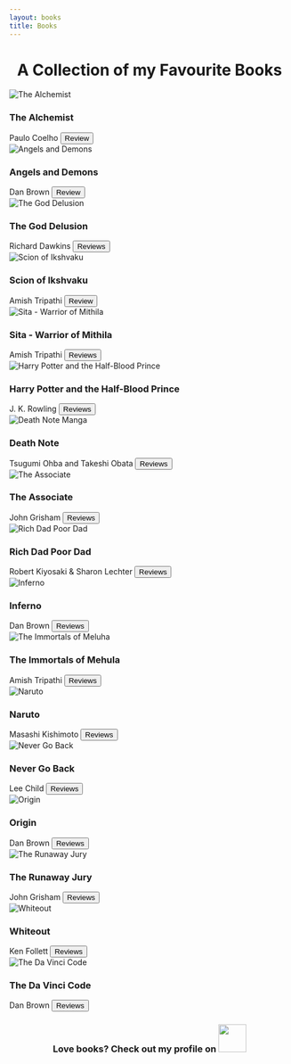 ```yaml
---
layout: books
title: Books
---
```

<head>
	<link rel="stylesheet" type="text/css" href="css/book_style.css" />
	<link rel="stylesheet" type="text/css" href="css/books_component.css" />
		<!-- Modernizr is used for flexbox fallback -->
	<script src="js/modernizr.custom.js"></script>
</head>
<div class="view">
	<div class="my__suggestion"><center><h1>A Collection of my Favourite Books<br></h1></center><div>
		<section class="grid">
			<div class="product">
				<div class="product__info">
					<img class="product__image" src="images/the_alchemist.png" alt="The Alchemist" />
					<h3 class="product__title">The Alchemist</h3>
					<span class="product__author highlight">Paulo Coelho</span>
					<button class="action action--button" onclick="window.open('https://www.inchoate.me/2020-06-01-the-alchemist-book-review/')"><i class="fa fa-comments"></i><span class="action__text">Review</span></button>
				</div>
			</div>
			<div class="product">
				<div class="product__info">
					<img class="product__image" src="images/ad.png" alt="Angels and Demons" />
					<h3 class="product__title">Angels and Demons</h3>
					<span class="product__author highlight">Dan Brown</span>
					<button class="action action--button" onclick="window.open('https://www.inchoate.me/2020-06-03-angels-and-demons-book-review/')"><i class="fa fa-comments"></i><span class="action__text">Review</span></button>
				</div>
			</div>
			<div class="product">
				<div class="product__info">
					<img class="product__image" src="images/god_delusion.png" alt="The God Delusion" />
					<h3 class="product__title">The God Delusion</h3>
					<span class="product__author highlight">Richard Dawkins</span>
					<button class="action action--button" onclick="window.open('https://www.google.com/search?q=The+God+Delusion+book+reviews')"><i class="fa fa-comments"></i><span class="action__text">Reviews</span></button>
				</div>
			</div>
			<div class="product">
				<div class="product__info">
					<img class="product__image" src="images/scion.jpg" alt="Scion of Ikshvaku" />
					<h3 class="product__title">Scion of Ikshvaku</h3>
					<span class="product__author highlight">Amish Tripathi</span>
					<button class="action action--button" onclick="window.open('https://www.inchoate.me/2020-06-02-ram-scion-of-ikshvaku-book-review/')"><i class="fa fa-comments"></i><span class="action__text">Review</span></button>
				</div>
			</div>
			<div class="product">
				<div class="product__info">
					<img class="product__image" src="images/sita.jpg" alt="Sita - Warrior of Mithila" />
					<h3 class="product__title">Sita - Warrior of Mithila</h3>
					<span class="product__author highlight">Amish Tripathi</span>
					<button class="action action--button" onclick="window.open('https://www.inchoate.me/2020-06-04-sita-warrior-of-mithila-book-review/')"><i class="fa fa-comments"></i><span class="action__text">Reviews</span></button>
				</div>
			</div>
			<div class="product">
				<div class="product__info">
					<img class="product__image" src="images/harrypotter.png" alt="Harry Potter and the Half-Blood Prince" />
					<h3 class="product__title">Harry Potter and the Half-Blood Prince</h3>
					<span class="product__author highlight">J. K. Rowling</span>
					<button class="action action--button" onclick="window.open('https://www.google.com/search?q=Harry+Potter+and+the+Half+Blood+Prince+reviews')"><i class="fa fa-comments"></i><span class="action__text">Reviews</span></button>
				</div>
			</div>
			<div class="product">
				<div class="product__info">
					<img class="product__image" src="images/deathnote.png" alt="Death Note Manga" />
					<h3 class="product__title">Death Note</h3>
					<span class="product__author highlight">Tsugumi Ohba and Takeshi Obata</span>
					<button class="action action--button" onclick="window.open('https://www.google.com/search?q=Death+Note+Manga+reviews')"><i class="fa fa-comments"></i><span class="action__text">Reviews</span></button>
				</div>
			</div>		
			<div class="product">
				<div class="product__info">
					<img class="product__image" src="images/associate.png" alt="The Associate" />
					<h3 class="product__title">The Associate</h3>
					<span class="product__author highlight">John Grisham</span>
					<button class="action action--button" onclick="window.open('https://www.google.com/search?q=The+Associate+book+reviews')"><i class="fa fa-comments"></i><span class="action__text">Reviews</span></button>
				</div>
			</div>
			<div class="product">
				<div class="product__info">
					<img class="product__image" src="images/Rich_Dad_Poor_Dad.png" alt="Rich Dad Poor Dad" />
					<h3 class="product__title">Rich Dad Poor Dad</h3>
					<span class="product__author highlight">Robert Kiyosaki & Sharon Lechter</span>
					<button class="action action--button" onclick="window.open('https://www.google.com/search?q=Rich+Dad+Poor+Dad+book+reviews')"><i class="fa fa-comments"></i><span class="action__text">Reviews</span></button>
				</div>
			</div>
			<div class="product">
				<div class="product__info">
					<img class="product__image" src="images/inferno.png" alt="Inferno" />
					<h3 class="product__title">Inferno</h3>
					<span class="product__author highlight">Dan Brown</span>
					<button class="action action--button" onclick="window.open('https://www.google.com/search?q=Inferno+book+reviews')"><i class="fa fa-comments"></i><span class="action__text">Reviews</span></button>
				</div>
			</div>
			<div class="product">
				<div class="product__info">
					<img class="product__image" src="images/meluha.png" alt="The Immortals of Meluha" />
					<h3 class="product__title">The Immortals of Mehula</h3>
					<span class="product__author highlight">Amish Tripathi</span>
					<button class="action action--button" onclick="window.open('https://www.google.com/search?q=The+Immortals+of+Meluha+book+reviews')"><i class="fa fa-comments"></i><span class="action__text">Reviews</span></button>
				</div>
			</div>
			<div class="product">
				<div class="product__info">
					<img class="product__image" src="images/naruto.png" alt="Naruto" />
					<h3 class="product__title">Naruto</h3>
					<span class="product__author highlight">Masashi Kishimoto</span>
					<button class="action action--button" onclick="window.open('https://www.google.com/search?q=Naruto+manga+reviews')"><i class="fa fa-comments"></i><span class="action__text">Reviews</span></button>
				</div>
			</div>
			<div class="product">
				<div class="product__info">
					<img class="product__image" src="images/nevergoback.png" alt="Never Go Back" />
					<h3 class="product__title">Never Go Back</h3>
					<span class="product__author highlight">Lee Child</span>
					<button class="action action--button" onclick="window.open('https://www.google.com/search?q=Never+Go+Back+book++reviews')"><i class="fa fa-comments"></i><span class="action__text">Reviews</span></button>
				</div>
			</div>
			<div class="product">
				<div class="product__info">
					<img class="product__image" src="images/origin.png" alt="Origin" />
					<h3 class="product__title">Origin</h3>
					<span class="product__author highlight">Dan Brown</span>
					<button class="action action--button" onclick="window.open('https://www.google.com/search?q=Origin+book++reviews')"><i class="fa fa-comments"></i><span class="action__text">Reviews</span></button>
				</div>
			</div>
			<div class="product">
				<div class="product__info">
					<img class="product__image" src="images/runaway.png" alt="The Runaway Jury" />
					<h3 class="product__title">The Runaway Jury</h3>
					<span class="product__author highlight">John Grisham</span>
					<button class="action action--button" onclick="window.open('https://www.google.com/search?q=The+Runaway+Jury+book+reviews')"><i class="fa fa-comments"></i><span class="action__text">Reviews</span></button>
				</div>
			</div>
			<div class="product">
				<div class="product__info">
					<img class="product__image" src="images/whiteout.png" alt="Whiteout" />
					<h3 class="product__title">Whiteout</h3>
					<span class="product__author highlight">Ken Follett</span>
					<button class="action action--button" onclick="window.open('https://www.google.com/search?q=Whiteout+book+reviews')"><i class="fa fa-comments"></i><span class="action__text">Reviews</span></button>
				</div>
			</div>
			<div class="product">
				<div class="product__info">
					<img class="product__image" src="images/DaVinci.png" alt="The Da Vinci Code" />
					<h3 class="product__title">The Da Vinci Code</h3>
					<span class="product__author highlight">Dan Brown</span>
					<button class="action action--button" onclick="window.open('https://www.google.com/search?q=The+Da+Vinci+Code+book+reviews')"><i class="fa fa-comments"></i><span class="action__text">Reviews</span></button>
				</div>
			</div>
		</section>
		<center>
			<h3>Love books? Check out my profile on <a href="https://www.goodreads.com/iamrdk21" target="_blank"><img src="images/goodreads_logo.png" width="50" height="50" /></a></h3>
		</center>
	</div>
